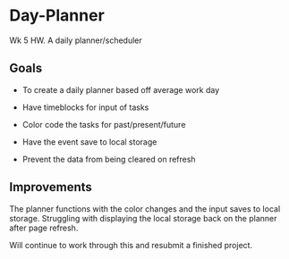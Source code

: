 # Day-Planner
Wk 5 HW. A daily planner/scheduler
## Goals
* To create a daily planner based off average work day

* Have timeblocks for input of tasks

* Color code the tasks for past/present/future

* Have the event save to local storage

* Prevent the data from being cleared on refresh

## Improvements
The planner functions with the color changes and the input saves to local storage. Struggling with displaying the local storage back on the planner after page refresh.

Will continue to work through this and resubmit a finished project.